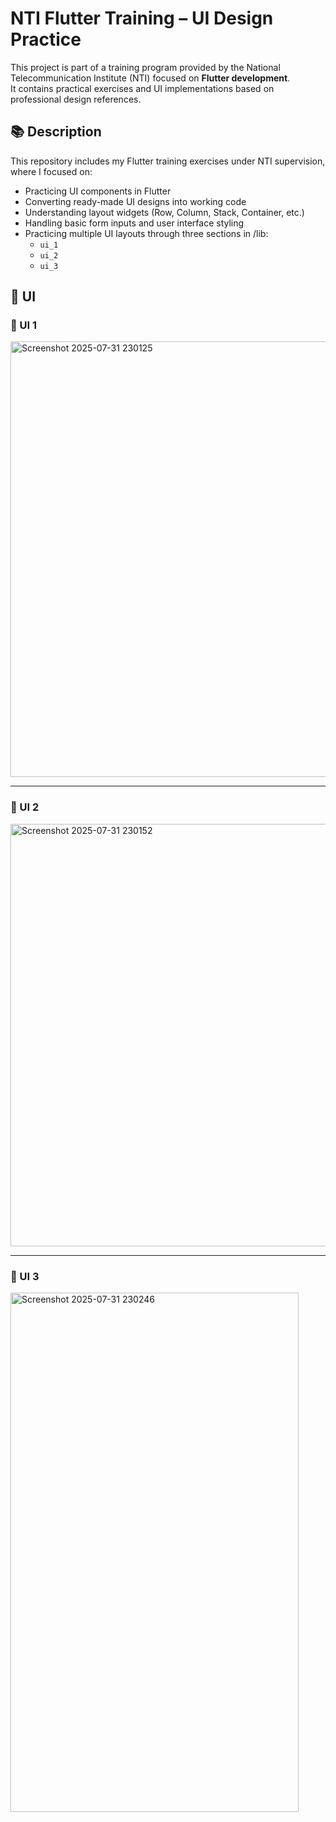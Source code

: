 # NTI Flutter Training – UI Design Practice

This project is part of a training program provided by the National Telecommunication Institute (NTI) focused on **Flutter development**.  
It contains practical exercises and UI implementations based on professional design references.

## 📚 Description

This repository includes my Flutter training exercises under NTI supervision, where I focused on:

- Practicing UI components in Flutter
- Converting ready-made UI designs into working code
- Understanding layout widgets (Row, Column, Stack, Container, etc.)
- Handling basic form inputs and user interface styling
- Practicing multiple UI layouts through three sections in /lib:
  - `ui_1`
  - `ui_2`
  - `ui_3`

## 📱 UI

### 🔹 UI 1

<img width="1796" height="697" alt="Screenshot 2025-07-31 230125" src="https://github.com/user-attachments/assets/c1ee0c2f-b2dc-4661-934e-477bffd01338" />

---

### 🔹 UI 2

<img width="689" height="676" alt="Screenshot 2025-07-31 230152" src="https://github.com/user-attachments/assets/fcf14fa1-0e16-4580-8d2c-f57623f422d3" />

---

### 🔹 UI 3

<img width="461" height="831" alt="Screenshot 2025-07-31 230246" src="https://github.com/user-attachments/assets/e6ca67ea-f2ab-4cd2-aaec-dd0fe624bb23" />

